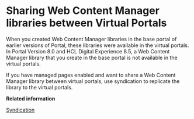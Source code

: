 # Sharing Web Content Manager libraries between Virtual Portals

When you created Web Content Manager libraries in the base portal of earlier versions of Portal, these libraries were available in the virtual portals. In Portal Version 8.0 and HCL Digital Experience 8.5, a Web Content Manager library that you create in the base portal is not available in the virtual portals.

If you have managed pages enabled and want to share a Web Content Manager library between virtual portals, use syndication to replicate the library to the virtual portals.


**Related information**  


[Syndication](../wcm/wcm_administering.md)

